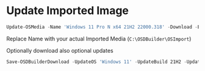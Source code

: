 # Update Imported Image

```powershell
Update-OSMedia -Name 'Windows 11 Pro N x64 21H2 22000.318' -Download -Execute
```

Replace Name with your actual Imported Media (`C:\OSDBuilder\OSImport`)

Optionally download also optional updates

```powershell
Save-OSDBuilderDownload -UpdateOS 'Windows 11' -UpdateBuild 21H2 -UpdateArch x64 -UpdateGroup Optional -Download
```
